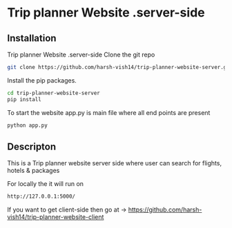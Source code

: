 # Trip planner Website .server-side

## Installation

Trip planner Website .server-side
Clone the git repo

```sh
git clone https://github.com/harsh-vish14/trip-planner-website-server.git
```

Install the pip packages.

```sh
cd trip-planner-website-server
pip install
```

To start the website app.py is main file where all end points are present

```sh
python app.py
```

## Descripton

This is a Trip planner website server side where user can search for flights, hotels & packages

For locally the it will run on

```sh
http://127.0.0.1:5000/
```

If you want to get client-side then go at -> https://github.com/harsh-vish14/trip-planner-website-client
